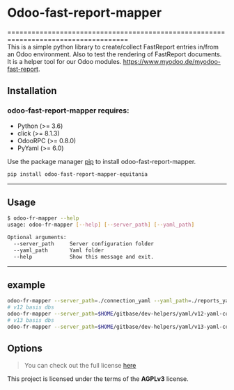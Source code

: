 # Odoo-fast-report-mapper
====================================================================================    
This is a simple python library to create/collect FastReport entries in/from an Odoo environment.  Also to test the rendering of FastReport documents.
It is a helper tool for our Odoo modules. https://www.myodoo.de/myodoo-fast-report.

## Installation

### odoo-fast-report-mapper requires:

- Python (>= 3.6)
- click (>= 8.1.3)
- OdooRPC (>= 0.8.0)
- PyYaml (>= 6.0)

Use the package manager [pip](https://pip.pypa.io/en/stable/) to install odoo-fast-report-mapper.

```bash
pip install odoo-fast-report-mapper-equitania
```

---

## Usage

```bash
$ odoo-fr-mapper --help
usage: odoo-fr-mapper [--help] [--server_path] [--yaml_path]
```

```bash
Optional arguments:
  --server_path     Server configuration folder
  --yaml_path       Yaml folder
  --help            Show this message and exit.
```

---

## example

```bash
odoo-fr-mapper --server_path=./connection_yaml --yaml_path=./reports_yaml 
# v12 basis dbs
odoo-fr-mapper --server_path=$HOME/gitbase/dev-helpers/yaml/v12-yaml-con --yaml_path=$HOME/gitbase/fr-core-yaml/v12/yaml
# v13 basis dbs
odoo-fr-mapper --server_path=$HOME/gitbase/dev-helpers/yaml/v13-yaml-con --yaml_path=$HOME/gitbase/fr-core-yaml/v13/yaml
```

## Options

> You can check out the full license [here](https://github.com/equitania/odoo-fast-report-mapper/blob/master/LICENSE.txt)

This project is licensed under the terms of the **AGPLv3** license.

